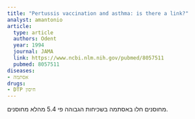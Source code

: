 ```yaml
---
title: "Pertussis vaccination and asthma: is there a link?"
analyst: amantonio
article:
  type: article
  authors: Odent
  year: 1994
  journal: JAMA
  link: https://www.ncbi.nlm.nih.gov/pubmed/8057511
  pubmed: 8057511
diseases:
- אסתמה
drugs:
- DTP חיסון
---
```


מחוסנים חלו באסתמה בשכיחות הגבוהה פי 5.4 מהלא מחוסנים.

